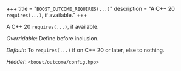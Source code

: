 +++
title = "`BOOST_OUTCOME_REQUIRES(...)`"
description = "A C++ 20 `requires(...)`, if available."
+++

A C++ 20 `requires(...)`, if available.

*Overridable*: Define before inclusion.

*Default*: To `requires(...)` if on C++ 20 or later, else to nothing.

*Header*: `<boost/outcome/config.hpp>`